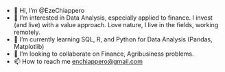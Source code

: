 - 👋 Hi, I’m @EzeChiappero
- 👀 I’m interested in Data Analysis, especially applied to finance. I invest (and live) with a value approach. Love nature, I live in the fields, working remotely.
- 🌱 I’m currently learning SQL, R, and Python for Data Analysis (Pandas, Matplotlib)
- 💞️ I’m looking to collaborate on Finance, Agribusiness problems.
- 📫 How to reach me enchiappero@gmail.com

<!---
EzeChiappero/EzeChiappero is a ✨ special ✨ repository because its `README.md` (this file) appears on your GitHub profile.
You can click the Preview link to take a look at your changes.
--->
